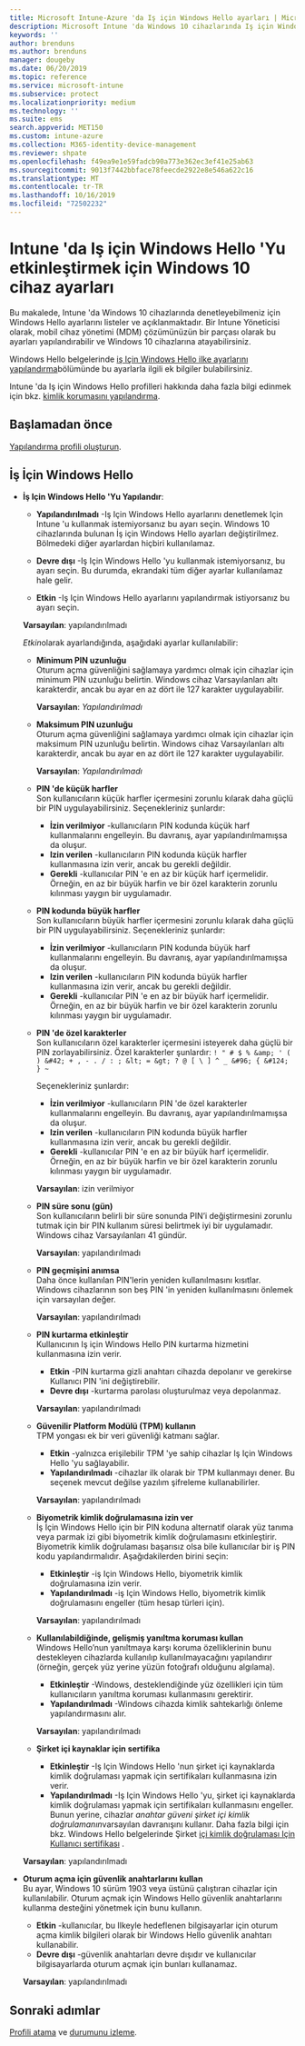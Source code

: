 ```yaml
---
title: Microsoft Intune-Azure 'da Iş için Windows Hello ayarları | Microsoft Docs
description: Microsoft Intune 'da Windows 10 cihazlarında Iş için Windows Hello 'yu kullanmak ve yapılandırmak üzere bir kimlik koruması profilinde tüm PIN, biyometrik ve korsanlığa karşı koruma ayarlarının listesini görüntüleyin.
keywords: ''
author: brenduns
ms.author: brenduns
manager: dougeby
ms.date: 06/20/2019
ms.topic: reference
ms.service: microsoft-intune
ms.subservice: protect
ms.localizationpriority: medium
ms.technology: ''
ms.suite: ems
search.appverid: MET150
ms.custom: intune-azure
ms.collection: M365-identity-device-management
ms.reviewer: shpate
ms.openlocfilehash: f49ea9e1e59fadcb90a773e362ec3ef41e25ab63
ms.sourcegitcommit: 9013f7442bbface78feecde2922e8e546a622c16
ms.translationtype: MT
ms.contentlocale: tr-TR
ms.lasthandoff: 10/16/2019
ms.locfileid: "72502232"
---
```

# <a name="windows-10-device-settings-to-enable-windows-hello-for-business-in-intune"></a>Intune 'da Iş için Windows Hello 'Yu etkinleştirmek için Windows 10 cihaz ayarları

Bu makalede, Intune 'da Windows 10 cihazlarında denetleyebilmeniz için Windows Hello ayarlarını listeler ve açıklanmaktadır. Bir Intune Yöneticisi olarak, mobil cihaz yönetimi (MDM) çözümünüzün bir parçası olarak bu ayarları yapılandırabilir ve Windows 10 cihazlarına atayabilirsiniz. 

Windows Hello belgelerinde [iş Için Windows Hello ilke ayarlarını yapılandırma](https://docs.microsoft.com/windows/security/identity-protection/hello-for-business/hello-cert-trust-policy-settings)bölümünde bu ayarlarla ilgili ek bilgiler bulabilirsiniz.


Intune 'da Iş için Windows Hello profilleri hakkında daha fazla bilgi edinmek için bkz. [kimlik korumasını yapılandırma](identity-protection-configure.md).

## <a name="before-you-begin"></a>Başlamadan önce

[Yapılandırma profili oluşturun](identity-protection-configure.md#create-the-device-profile).

## <a name="windows-hello-for-business"></a>İş İçin Windows Hello
- **İş Için Windows Hello 'Yu Yapılandır**:
  - **Yapılandırılmadı** -Iş Için Windows Hello ayarlarını denetlemek Için Intune 'u kullanmak istemiyorsanız bu ayarı seçin. Windows 10 cihazlarında bulunan İş için Windows Hello ayarları değiştirilmez. Bölmedeki diğer ayarlardan hiçbiri kullanılamaz.

  - **Devre dışı** -Iş Için Windows Hello 'yu kullanmak istemiyorsanız, bu ayarı seçin. Bu durumda, ekrandaki tüm diğer ayarlar kullanılamaz hale gelir.
  - **Etkin** -Iş Için Windows Hello ayarlarını yapılandırmak istiyorsanız bu ayarı seçin.  
  
  **Varsayılan**: yapılandırılmadı

  *Etkin*olarak ayarlandığında, aşağıdaki ayarlar kullanılabilir:

  - **Minimum PIN uzunluğu**  
    Oturum açma güvenliğini sağlamaya yardımcı olmak için cihazlar için minimum PIN uzunluğu belirtin. Windows cihaz Varsayılanları altı karakterdir, ancak bu ayar en az dört ile 127 karakter uygulayabilir. 

    **Varsayılan**: *Yapılandırılmadı*

  - **Maksimum PIN uzunluğu**  
  Oturum açma güvenliğini sağlamaya yardımcı olmak için cihazlar için maksimum PIN uzunluğu belirtin. Windows cihaz Varsayılanları altı karakterdir, ancak bu ayar en az dört ile 127 karakter uygulayabilir.  

    **Varsayılan**: *Yapılandırılmadı*  

  - **PIN 'de küçük harfler**  
    Son kullanıcıların küçük harfler içermesini zorunlu kılarak daha güçlü bir PIN uygulayabilirsiniz. Seçenekleriniz şunlardır:

    - **İzin verilmiyor** -kullanıcıların PIN kodunda küçük harf kullanmalarını engelleyin. Bu davranış, ayar yapılandırılmamışsa da oluşur.
    - **Izin verilen** -kullanıcıların PIN kodunda küçük harfler kullanmasına izin verir, ancak bu gerekli değildir.
    - **Gerekli** -kullanıcılar PIN 'e en az bir küçük harf içermelidir. Örneğin, en az bir büyük harfin ve bir özel karakterin zorunlu kılınması yaygın bir uygulamadır.

  - **PIN kodunda büyük harfler**  
    Son kullanıcıların büyük harfler içermesini zorunlu kılarak daha güçlü bir PIN uygulayabilirsiniz. Seçenekleriniz şunlardır:

    - **İzin verilmiyor** -kullanıcıların PIN kodunda büyük harf kullanmalarını engelleyin. Bu davranış, ayar yapılandırılmamışsa da oluşur.
    - **Izin verilen** -kullanıcıların PIN kodunda büyük harfler kullanmasına izin verir, ancak bu gerekli değildir.
    - **Gerekli** -kullanıcılar PIN 'e en az bir büyük harf içermelidir. Örneğin, en az bir büyük harfin ve bir özel karakterin zorunlu kılınması yaygın bir uygulamadır.

  - **PIN 'de özel karakterler**  
    Son kullanıcıların özel karakterler içermesini isteyerek daha güçlü bir PIN zorlayabilirsiniz. Özel karakterler şunlardır: `! " # $ % &amp; ' ( ) &#42; + , - . / : ; &lt; = &gt; ? @ [ \ ] ^ _ &#96; { &#124; } ~`  

    Seçenekleriniz şunlardır:
    - **İzin verilmiyor** -kullanıcıların PIN 'de özel karakterler kullanmalarını engelleyin. Bu davranış, ayar yapılandırılmamışsa da oluşur.
    - **Izin verilen** -kullanıcıların PIN kodunda büyük harfler kullanmasına izin verir, ancak bu gerekli değildir.
    - **Gerekli** -kullanıcılar PIN 'e en az bir büyük harf içermelidir. Örneğin, en az bir büyük harfin ve bir özel karakterin zorunlu kılınması yaygın bir uygulamadır.

    **Varsayılan**: izin verilmiyor

  - **PIN süre sonu (gün)**  
    Son kullanıcıların belirli bir süre sonunda PIN’i değiştirmesini zorunlu tutmak için bir PIN kullanım süresi belirtmek iyi bir uygulamadır. Windows cihaz Varsayılanları 41 gündür.

    **Varsayılan**: yapılandırılmadı

  - **PIN geçmişini anımsa**  
    Daha önce kullanılan PIN'lerin yeniden kullanılmasını kısıtlar. Windows cihazlarının son beş PIN 'in yeniden kullanılmasını önlemek için varsayılan değer.  

    **Varsayılan**: yapılandırılmadı  

  - **PIN kurtarma  etkinleştir**  
    Kullanıcının Iş için Windows Hello PIN kurtarma hizmetini kullanmasına izin verir. 
    
    - **Etkin** -PIN kurtarma gizli anahtarı cihazda depolanır ve gerekirse Kullanıcı PIN 'ini değiştirebilir.  
    - **Devre dışı** -kurtarma parolası oluşturulmaz veya depolanmaz.

    **Varsayılan**: yapılandırılmadı

  - **Güvenilir Platform Modülü (TPM) kullanın**   
    TPM yongası ek bir veri güvenliği katmanı sağlar.  

    - **Etkin** -yalnızca erişilebilir TPM 'ye sahip cihazlar Iş Için Windows Hello 'yu sağlayabilir.
    - **Yapılandırılmadı** -cihazlar ilk olarak bir TPM kullanmayı dener. Bu seçenek mevcut değilse yazılım şifreleme kullanabilirler.
    
    **Varsayılan**: yapılandırılmadı

  - **Biyometrik kimlik doğrulamasına izin ver**  
     İş İçin Windows Hello için bir PIN koduna alternatif olarak yüz tanıma veya parmak izi gibi biyometrik kimlik doğrulamasını etkinleştirir. Biyometrik kimlik doğrulaması başarısız olsa bile kullanıcılar bir iş PIN kodu yapılandırmalıdır. Aşağıdakilerden birini seçin:

    - **Etkinleştir** -iş Için Windows Hello, biyometrik kimlik doğrulamasına izin verir.
    - **Yapılandırılmadı** -iş Için Windows Hello, biyometrik kimlik doğrulamasını engeller (tüm hesap türleri için).

    **Varsayılan**: yapılandırılmadı

  - **Kullanılabildiğinde, gelişmiş yanıltma koruması kullan**  
    Windows Hello’nun yanıltmaya karşı koruma özelliklerinin bunu destekleyen cihazlarda kullanılıp kullanılmayacağını yapılandırır (örneğin, gerçek yüz yerine yüzün fotoğrafı olduğunu algılama).  
    - **Etkinleştir** -Windows, desteklendiğinde yüz özellikleri için tüm kullanıcıların yanıltma koruması kullanmasını gerektirir.
    - **Yapılandırılmadı** -Windows cihazda kimlik sahtekarlığı önleme yapılandırmasını alır.

    **Varsayılan**: yapılandırılmadı

  - **Şirket içi kaynaklar için sertifika**  

    - **Etkinleştir** -Iş Için Windows Hello 'nun şirket içi kaynaklarda kimlik doğrulaması yapmak için sertifikaları kullanmasına izin verir.
    - **Yapılandırılmadı** -Iş Için Windows Hello 'yu, şirket içi kaynaklarda kimlik doğrulaması yapmak için sertifikaları kullanmasını engeller. Bunun yerine, cihazlar *anahtar güveni şirket içi kimlik doğrulamanın*varsayılan davranışını kullanır. Daha fazla bilgi için bkz. Windows Hello belgelerinde Şirket [içi kimlik doğrulaması Için Kullanıcı sertifikası](https://docs.microsoft.com/windows/security/identity-protection/hello-for-business/hello-cert-trust-policy-settings#use-certificate-for-on-premises-authentication) .  

  **Varsayılan**: yapılandırılmadı

- **Oturum açma için güvenlik anahtarlarını kullan**  
  Bu ayar, Windows 10 sürüm 1903 veya üstünü çalıştıran cihazlar için kullanılabilir. Oturum açmak için Windows Hello güvenlik anahtarlarını kullanma desteğini yönetmek için bunu kullanın.  

  - **Etkin** -kullanıcılar, bu Ilkeyle hedeflenen bilgisayarlar için oturum açma kimlik bilgileri olarak bir Windows Hello güvenlik anahtarı kullanabilir. 
  - **Devre dışı** -güvenlik anahtarları devre dışıdır ve kullanıcılar bilgisayarlarda oturum açmak için bunları kullanamaz.   

  **Varsayılan**: yapılandırılmadı

## <a name="next-steps"></a>Sonraki adımlar

[Profili atama](../configuration/device-profile-assign.md) ve [durumunu izleme](../configuration/device-profile-monitor.md).
